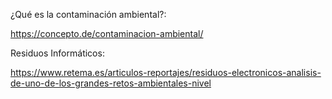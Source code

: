 ¿Qué es la contaminación ambiental?:

https://concepto.de/contaminacion-ambiental/

Residuos Informáticos:

https://www.retema.es/articulos-reportajes/residuos-electronicos-analisis-de-uno-de-los-grandes-retos-ambientales-nivel
